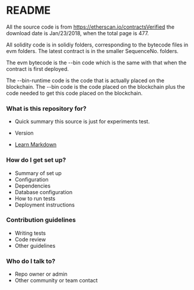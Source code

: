 # README #

All the source code is from https://etherscan.io/contractsVerified
the download date is Jan/23/2018, when the total page is 477.

All solidity code is in solidiy folders, corresponding to the bytecode files in evm folders.
The latest contract is in the smaller SequenceNo. folders.

The evm bytecode is the --bin code which is the same with that when the contract is first deployed.

The --bin-runtime code is the code that is actually placed on the blockchain. 
The --bin code is the code placed on the blockchain plus the code needed to get this code placed on the blockchain. 


### What is this repository for? ###

* Quick summary
  this source is just for experiments test.

* Version
* [Learn Markdown](https://bitbucket.org/tutorials/markdowndemo)

### How do I get set up? ###

* Summary of set up
* Configuration
* Dependencies
* Database configuration
* How to run tests
* Deployment instructions

### Contribution guidelines ###

* Writing tests
* Code review
* Other guidelines

### Who do I talk to? ###

* Repo owner or admin
* Other community or team contact
